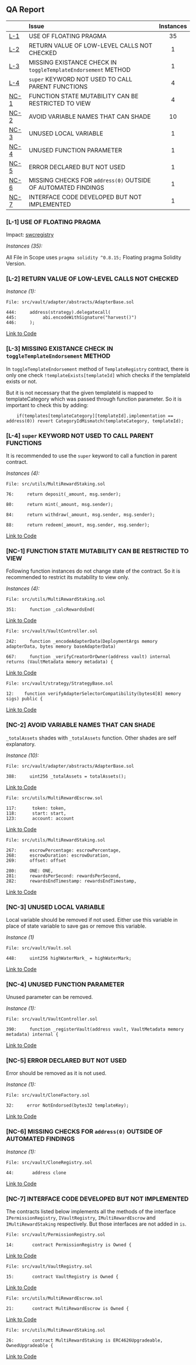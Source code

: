 ## QA Report

| |Issue|Instances|
|-|:-|:-:|
| [L-1](#L-1) | USE OF FLOATING PRAGMA | 35 |
| [L-2](#L-2) | RETURN VALUE OF LOW-LEVEL CALLS NOT CHECKED | 1 |
| [L-3](#L-3) | MISSING EXISTANCE CHECK IN `toggleTemplateEndorsement` METHOD | 1 |
| [L-4](#L-4) | `super` KEYWORD NOT USED TO CALL PARENT FUNCTIONS | 4 |
| [NC-1](#NC-1) | FUNCTION STATE MUTABILITY CAN BE RESTRICTED TO VIEW | 4 |
| [NC-2](#NC-2) | AVOID VARIABLE NAMES THAT CAN SHADE | 10 |
| [NC-3](#NC-3) | UNUSED LOCAL VARIABLE | 1 |
| [NC-4](#NC-4) | UNUSED FUNCTION PARAMETER | 1 |
| [NC-5](#NC-5) | ERROR DECLARED BUT NOT USED | 1 |
| [NC-6](#NC-6) | MISSING CHECKS FOR `address(0)` OUTSIDE OF AUTOMATED FINDINGS | 1 |
| [NC-7](#NC-7) | INTERFACE CODE DEVELOPED BUT NOT IMPLEMENTED | 1 |

### [L-1] USE OF FLOATING PRAGMA

Impact: [swcregistry](https://swcregistry.io/docs/SWC-103)

*Instances (35):*

All File in Scope uses `pragma solidity ^0.8.15;` Floating pragma Solidity Version.

### [L-2] RETURN VALUE OF LOW-LEVEL CALLS NOT CHECKED

*Instance (1):*
```solidity
File: src/vault/adapter/abstracts/AdapterBase.sol

444:     address(strategy).delegatecall(
445:          abi.encodeWithSignature("harvest()")
446:     );

```
[Link to Code](https://github.com/code-423n4/2023-01-popcorn/blob/main/src/vault/adapter/abstracts/AdapterBase.sol#L444-L446)

### [L-3] MISSING EXISTANCE CHECK IN `toggleTemplateEndorsement` METHOD

In `toggleTemplateEndorsement` method of `TemplateRegistry` contract, there is only one check `!templateExists[templateId]` which checks if the templateId exists or not.

But it is not necessary that the given templateId is mapped to templateCategory which was passed through function parameter. So it is important to check this by adding:

```
    if(templates[templateCategory][templateId].implementation == address(0)) revert CategoryIdMismatch(templateCategory, templateId);
```

### [L-4] `super` KEYWORD NOT USED TO CALL PARENT FUNCTIONS

It is recommended to use the `super` keyword to call a function in parent contract.

*Instances (4):*
```solidity
File: src/utils/MultiRewardStaking.sol

76:     return deposit(_amount, msg.sender);

80:     return mint(_amount, msg.sender);

84:     return withdraw(_amount, msg.sender, msg.sender);

88:     return redeem(_amount, msg.sender, msg.sender);

```
[Link to Code](https://github.com/code-423n4/2023-01-popcorn/blob/main/src/utils/MultiRewardStaking.sol)

### [NC-1] FUNCTION STATE MUTABILITY CAN BE RESTRICTED TO VIEW

Following function instances do not change state of the contract. So it is recommended to restrict its mutability to view only.

*Instances (4):*
```solidity
File: src/utils/MultiRewardStaking.sol

351:     function _calcRewardsEnd(

```
[Link to Code](https://github.com/code-423n4/2023-01-popcorn/blob/main/src/utils/MultiRewardStaking.sol#L351)

```solidity
File: src/vault/VaultController.sol

242:     function _encodeAdapterData(DeploymentArgs memory adapterData, bytes memory baseAdapterData)

667:     function _verifyCreatorOrOwner(address vault) internal returns (VaultMetadata memory metadata) {

```
[Link to Code](https://github.com/code-423n4/2023-01-popcorn/blob/main/src/vault/VaultController.sol)

```solidity
File: src/vault/strategy/StrategyBase.sol

12:    function verifyAdapterSelectorCompatibility(bytes4[8] memory sigs) public {

```
[Link to Code](https://github.com/code-423n4/2023-01-popcorn/blob/main/src/vault/strategy/StrategyBase.sol#L12)

### [NC-2] AVOID VARIABLE NAMES THAT CAN SHADE

`_totalAssets` shades with `_totalAssets` function. Other shades are self explanatory.

*Instance (10):*
```solidity
File: src/vault/adapter/abstracts/AdapterBase.sol

388:     uint256 _totalAssets = totalAssets();

```
[Link to Code](https://github.com/code-423n4/2023-01-popcorn/blob/main/src/vault/adapter/abstracts/AdapterBase.sol#L388)

```solidity
File: src/utils/MultiRewardEscrow.sol

117:      token: token,
118:      start: start,
123:      account: account

```
[Link to Code](https://github.com/code-423n4/2023-01-popcorn/blob/main/src/utils/MultiRewardEscrow.sol#L117-L123)

```solidity
File: src/utils/MultiRewardStaking.sol

267:     escrowPercentage: escrowPercentage,
268:     escrowDuration: escrowDuration,
269:     offset: offset

280:     ONE: ONE,
281:     rewardsPerSecond: rewardsPerSecond,
282:     rewardsEndTimestamp: rewardsEndTimestamp,

```
[Link to Code](https://github.com/code-423n4/2023-01-popcorn/blob/main/src/utils/MultiRewardStaking.sol#L351)


### [NC-3] UNUSED LOCAL VARIABLE

Local variable should be removed if not used. Either use this variable in place of state variable to save gas or remove this variable.

*Instance (1)*
```solidity
File: src/vault/Vault.sol

448:     uint256 highWaterMark_ = highWaterMark;

```
[Link to Code](https://github.com/code-423n4/2023-01-popcorn/blob/main/src/vault/Vault.sol#448)

### [NC-4] UNUSED FUNCTION PARAMETER

Unused parameter can be removed.

*Instance (1):*
```solidity
File: src/vault/VaultController.sol

390:     function _registerVault(address vault, VaultMetadata memory metadata) internal {

```
[Link to Code](https://github.com/code-423n4/2023-01-popcorn/blob/main/src/vault/VaultController.sol#390)

### [NC-5] ERROR DECLARED BUT NOT USED

Error should be removed as it is not used.

*Instance (1):*
```solidity
File: src/vault/CloneFactory.sol

32:     error NotEndorsed(bytes32 templateKey);

```
[Link to Code](https://github.com/code-423n4/2023-01-popcorn/blob/main/src/vault/CloneFactory.sol#32)

### [NC-6] MISSING CHECKS FOR `address(0)` OUTSIDE OF AUTOMATED FINDINGS

*Instance (1):*
```solidity
File: src/vault/CloneRegistry.sol

44:       address clone

```
[Link to Code](https://github.com/code-423n4/2023-01-popcorn/blob/main/src/vault/CloneFactory.sol#44)

### [NC-7] INTERFACE CODE DEVELOPED BUT NOT IMPLEMENTED

The contracts listed below implements all the methods of the interface `IPermissionRegistry`, `IVaultRegistry`, `IMultiRewardEscrow` and `IMultiRewardStaking` respectively. But those interfaces are not added in `is`.

```solidity
File: src/vault/PermissionRegistry.sol

14:       contract PermissionRegistry is Owned {

```
[Link to Code](https://github.com/code-423n4/2023-01-popcorn/blob/main/src/vault/PermissionRegistry.sol#14)

```solidity
File: src/vault/VaultRegistry.sol

15:       contract VaultRegistry is Owned {

```
[Link to Code](https://github.com/code-423n4/2023-01-popcorn/blob/main/src/vault/VaultRegistry.sol#15)

```solidity
File: src/utils/MultiRewardEscrow.sol

21:       contract MultiRewardEscrow is Owned {

```
[Link to Code](https://github.com/code-423n4/2023-01-popcorn/blob/main/src/utils/MultiRewardEscrow.sol#21)

```solidity
File: src/utils/MultiRewardStaking.sol

26:       contract MultiRewardStaking is ERC4626Upgradeable, OwnedUpgradeable {

```
[Link to Code](https://github.com/code-423n4/2023-01-popcorn/blob/main/src/utils/MultiRewardStaking.sol#26)